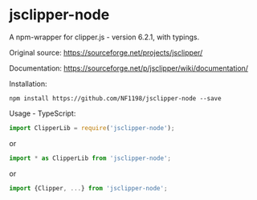 
jsclipper-node
==================

A npm-wrapper for clipper.js - version 6.2.1, with typings.

Original source:
https://sourceforge.net/projects/jsclipper/

Documentation:
https://sourceforge.net/p/jsclipper/wiki/documentation/

Installation:

    npm install https://github.com/NF1198/jsclipper-node --save

Usage - TypeScript:

```javascript
import ClipperLib = require('jsclipper-node');
```
or
```javascript
import * as ClipperLib from 'jsclipper-node';
```
or
```javascript
import {Clipper, ...} from 'jsclipper-node';
```